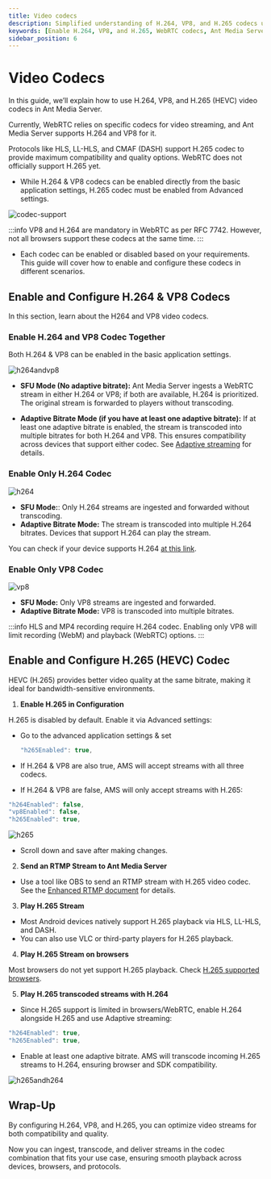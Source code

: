 ```yaml
---
title: Video codecs 
description: Simplified understanding of H.264, VP8, and H.265 codecs used with Ant Media Server. This guide also explains how to enable H.264, VP8, and H.265.
keywords: [Enable H.264, VP8, and H.265, WebRTC codecs, Ant Media Server Documentation, Ant Media Server Tutorials]
sidebar_position: 6
---
```


# Video Codecs

In this guide, we’ll explain how to use H.264, VP8, and H.265 (HEVC) video codecs in Ant Media Server.

Currently, WebRTC relies on specific codecs for video streaming, and Ant Media Server supports H.264 and VP8 for it.

Protocols like HLS, LL-HLS, and CMAF (DASH) support H.265 codec to provide maximum compatibility and quality options. WebRTC does not officially support H.265 yet.

- While H.264 & VP8 codecs can be enabled directly from the basic application settings, H.265 codec must be enabled from Advanced settings.

![codec-support](https://github.com/user-attachments/assets/951a04d9-eaf2-4377-8793-95cced896736)

:::info
VP8 and H.264 are mandatory in WebRTC as per RFC 7742. However, not all browsers support these codecs at the same time.
:::

- Each codec can be enabled or disabled based on your requirements. This guide will cover how to enable and configure these codecs in different scenarios.

## Enable and Configure H.264 & VP8 Codecs

In this section, learn about the H264 and VP8 video codecs.

### Enable H.264 and VP8 Codec Together

Both H.264 & VP8 can be enabled in the basic application settings.

![h264andvp8](https://github.com/user-attachments/assets/37123332-5f07-4350-ac11-09b64a433cb2)

- **SFU Mode (No adaptive bitrate):** Ant Media Server ingests a WebRTC stream in either H.264 or VP8; if both are available, H.264 is prioritized. The original stream is forwarded to players without transcoding.

- **Adaptive Bitrate Mode (if you have at least one adaptive bitrate):** If at least one adaptive bitrate is enabled, the stream is transcoded into multiple bitrates for both H.264 and VP8. This ensures compatibility across devices that support either codec. See [Adaptive streaming](https://antmedia.io/docs/guides/adaptive-bitrate/adaptive-bitrate-streaming/) for details.

### Enable Only H.264 Codec

![h264](https://github.com/user-attachments/assets/cfe26a24-6b8e-4a5f-94d9-68bfc260fc47)

- **SFU Mode:**: Only H.264 streams are ingested and forwarded without transcoding.
- **Adaptive Bitrate Mode:** The stream is transcoded into multiple H.264 bitrates. Devices that support H.264 can play the stream.

You can check if your device supports H.264 [at this link](https://mozilla.github.io/webrtc-landing/pc_test_no_h264.html).

### Enable Only VP8 Codec

![vp8](https://github.com/user-attachments/assets/c8900114-0f74-4cba-9dd9-c5b0da5b757a)

- **SFU Mode:** Only VP8 streams are ingested and forwarded.
- **Adaptive Bitrate Mode:** VP8 is transcoded into multiple bitrates.

:::info
HLS and MP4 recording require H.264 codec. Enabling only VP8 will limit recording (WebM) and playback (WebRTC) options.
:::

## Enable and Configure H.265 (HEVC) Codec

HEVC (H.265) provides better video quality at the same bitrate, making it ideal for bandwidth-sensitive environments.

 1. **Enable H.265 in Configuration**

H.265 is disabled by default. Enable it via Advanced settings:

- Go to the advanced application settings & set

   ```js
   "h265Enabled": true,
  ```
  
- If H.264 & VP8 are also true, AMS will accept streams with all three codecs.
- If H.264 & VP8 are false, AMS will only accept streams with H.265:
  
```js
"h264Enabled": false,
"vp8Enabled": false,
"h265Enabled": true,
```

![h265](https://github.com/user-attachments/assets/a41545a1-9ec9-43ff-b41b-8e0aa88f159b)

- Scroll down and save after making changes.

2. **Send an RTMP Stream to Ant Media Server**

- Use a tool like OBS to send an RTMP stream with H.265 video codec. See the [Enhanced RTMP document](https://antmedia.io/docs/guides/publish-live-stream/rtmp/enhanced-rtmp/) for details.

3. **Play H.265 Stream**

- Most Android devices natively support H.265 playback via HLS, LL-HLS, and DASH.
- You can also use VLC or third-party players for H.265 playback.

4. **Play H.265 Stream on browsers**

Most browsers do not yet support H.265 playback. Check [H.265 supported browsers](https://caniuse.com/?search=H.265).

5. **Play H.265 transcoded streams with H.264**

- Since H.265 support is limited in browsers/WebRTC, enable H.264 alongside H.265 and use Adaptive streaming:

```js
"h264Enabled": true,
"h265Enabled": true,
```

- Enable at least one adaptive bitrate. AMS will transcode incoming H.265 streams to H.264, ensuring browser and SDK compatibility.

![h265andh264](https://github.com/user-attachments/assets/366e921c-8ab1-4235-a9d9-5062b8c109a3)

## Wrap-Up

By configuring H.264, VP8, and H.265, you can optimize video streams for both compatibility and quality.

Now you can ingest, transcode, and deliver streams in the codec combination that fits your use case, ensuring smooth playback across devices, browsers, and protocols.

